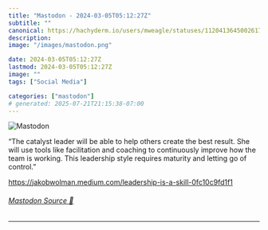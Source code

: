 ```yaml
---
title: "Mastodon - 2024-03-05T05:12:27Z"
subtitle: ""
canonical: https://hachyderm.io/users/mweagle/statuses/112041364500261713
description:
image: "/images/mastodon.png"

date: 2024-03-05T05:12:27Z
lastmod: 2024-03-05T05:12:27Z
image: ""
tags: ["Social Media"]

categories: ["mastodon"]
# generated: 2025-07-21T21:15:38-07:00
---
```

![Mastodon](/images/mastodon.png)

<p>“The catalyst leader will be able to help others create the best result. She will use tools like facilitation and coaching to continuously improve how the team is working. This leadership style requires maturity and letting go of control.”</p><p><a href="https://jakobwolman.medium.com/leadership-is-a-skill-0fc10c9fd1f1" target="_blank" rel="nofollow noopener noreferrer" translate="no"><span class="invisible">https://</span><span class="ellipsis">jakobwolman.medium.com/leaders</span><span class="invisible">hip-is-a-skill-0fc10c9fd1f1</span></a></p>


###### [Mastodon Source 🐘](https://hachyderm.io/@mweagle/112041364500261713)

___
